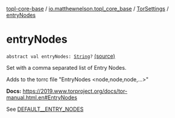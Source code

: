 [topl-core-base](../../index.md) / [io.matthewnelson.topl_core_base](../index.md) / [TorSettings](index.md) / [entryNodes](./entry-nodes.md)

# entryNodes

`abstract val entryNodes: `[`String`](https://kotlinlang.org/api/latest/jvm/stdlib/kotlin/-string/index.html)`?` [(source)](https://github.com/05nelsonm/TorOnionProxyLibrary-Android/blob/master/topl-core-base/src/main/java/io/matthewnelson/topl_core_base/TorSettings.kt#L210)

Set with a comma separated list of Entry Nodes.

Adds to the torrc file "EntryNodes &lt;node,node,node,...&gt;"

**Docs:** https://2019.www.torproject.org/docs/tor-manual.html.en#EntryNodes

See [DEFAULT__ENTRY_NODES](-d-e-f-a-u-l-t__-e-n-t-r-y_-n-o-d-e-s.md)

